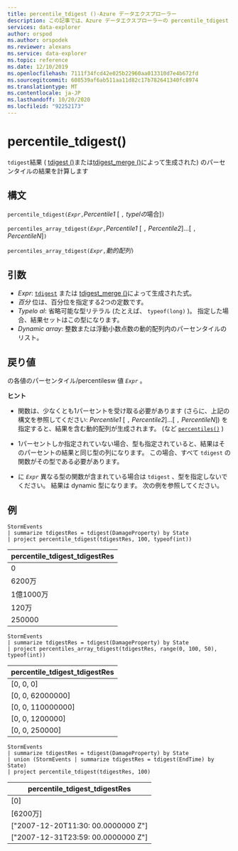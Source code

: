 ```yaml
---
title: percentile_tdigest ()-Azure データエクスプローラー
description: この記事では、Azure データエクスプローラーの percentile_tdigest () について説明します。
services: data-explorer
author: orspod
ms.author: orspodek
ms.reviewer: alexans
ms.service: data-explorer
ms.topic: reference
ms.date: 12/10/2019
ms.openlocfilehash: 7111f34fcd42e025b22960aa013310d7e4b672fd
ms.sourcegitcommit: 608539af6ab511aa11d82c17b782641340fc8974
ms.translationtype: MT
ms.contentlocale: ja-JP
ms.lasthandoff: 10/20/2020
ms.locfileid: "92252173"
---
```

# <a name="percentile_tdigest"></a>percentile_tdigest()

`tdigest`結果 ( [tdigest ()](tdigest-aggfunction.md)または[tdigest_merge ()](tdigest-merge-aggfunction.md)によって生成された) のパーセンタイルの結果を計算します

## <a name="syntax"></a>構文

`percentile_tdigest(`*`Expr`*`,`*Percentile1* [ `,` *typelの*場合]`)`

`percentiles_array_tdigest(`*`Expr`*`,`*Percentile1* [ `,` *Percentile2*]...[ `,` *PercentileN*]`)`

`percentiles_array_tdigest(`*`Expr`*`,`*動的配列*`)`

## <a name="arguments"></a>引数

* *Expr*: [`tdigest`](tdigest-aggfunction.md) または [tdigest_merge ()](tdigest-merge-aggfunction.md)によって生成された式。
* *百分* 位は、百分位を指定する2つの定数です。
* *Typelo al*: 省略可能な型リテラル (たとえば、 `typeof(long)` )。 指定した場合、結果セットはこの型になります。 
* *Dynamic array*: 整数または浮動小数点数の動的配列内のパーセンタイルのリスト。

## <a name="returns"></a>戻り値

の各値のパーセンタイル/percentilesw 値 *`Expr`* 。

**ヒント**

* 関数は、少なくとも1パーセントを受け取る必要があります (さらに、上記の構文を参照してください: *Percentile1* [ `,` *Percentile2*]...[ `,` *PercentileN*]) を指定すると、結果を含む動的配列が生成されます。 (など [`percentiles()`](percentiles-aggfunction.md) )
  
* 1パーセントしか指定されていない場合、型も指定されていると、結果はそのパーセントの結果と同じ型の列になります。 この場合、すべて `tdigest` の関数がその型である必要があります。

* に *`Expr`* 異なる型の関数が含まれている場合は `tdigest` 、型を指定しないでください。 結果は dynamic 型になります。 次の例を参照してください。

## <a name="examples"></a>例

<!-- csl: https://help.kusto.windows.net:443/Samples -->
```kusto
StormEvents
| summarize tdigestRes = tdigest(DamageProperty) by State
| project percentile_tdigest(tdigestRes, 100, typeof(int))
```

|percentile_tdigest_tdigestRes|
|---|
|0|
|6200万|
|1億1000万|
|120万|
|250000|

<!-- csl: https://help.kusto.windows.net:443/Samples -->
```kusto
StormEvents
| summarize tdigestRes = tdigest(DamageProperty) by State
| project percentiles_array_tdigest(tdigestRes, range(0, 100, 50), typeof(int))
```

|percentile_tdigest_tdigestRes|
|---|
|[0, 0, 0]|
|[0, 0, 62000000]|
|[0, 0, 110000000]|
|[0, 0, 1200000]|
|[0, 0, 250000]|

<!-- csl: https://help.kusto.windows.net:443/Samples -->
```kusto
StormEvents
| summarize tdigestRes = tdigest(DamageProperty) by State
| union (StormEvents | summarize tdigestRes = tdigest(EndTime) by State)
| project percentile_tdigest(tdigestRes, 100)
```

|percentile_tdigest_tdigestRes|
|---|
|[0]|
|[6200万]|
|["2007-12-20T11:30: 00.0000000 Z"]|
|["2007-12-31T23:59: 00.0000000 Z"]|
